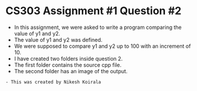 # CS303 Assignment #1 Question #2
- In this assignment, we were asked to write a program comparing the value of y1 and y2.
- The value of y1 and y2 was defined.
- We were supposed to compare y1 and y2 up to 100 with an increment of 10.
- I have created two folders inside question 2.
- The first folder contains the source cpp file.
- The second folder has an image of the output.
```
- This was created by Nikesh Koirala

